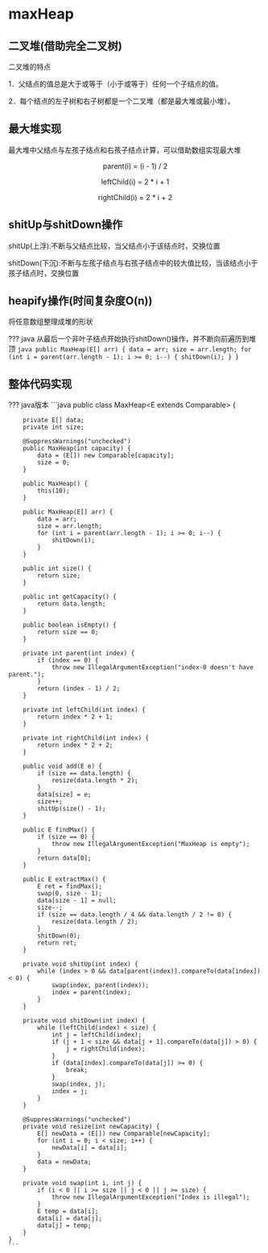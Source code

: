 # maxHeap

## 二叉堆(借助完全二叉树)

二叉堆的特点

1．父结点的值总是大于或等于（小于或等于）任何一个子结点的值。

2．每个结点的左子树和右子树都是一个二叉堆（都是最大堆或最小堆）。

## 最大堆实现

最大堆中父结点与左孩子结点和右孩子结点计算，可以借助数组实现最大堆
<center>
parent(i) = (i - 1) / 2

leftChild(i) = 2 * i + 1

rightChild(i) = 2 * i + 2
</center>

## shitUp与shitDown操作

shitUp(上浮):不断与父结点比较，当父结点小于该结点时，交换位置

shitDown(下沉):不断与左孩子结点与右孩子结点中的较大值比较，当该结点小于孩子结点时，交换位置

## heapify操作(时间复杂度O(n))

将任意数组整理成堆的形状

??? java
	从最后一个非叶子结点开始执行shitDown()操作，并不断向前遍历到堆顶
	```java
	public MaxHeap(E[] arr) {
		data = arr;
		size = arr.length;
		for (int i = parent(arr.length - 1); i >= 0; i--) {
			shitDown(i);
		}
	}
	```
## 整体代码实现

??? java版本
	```java
	public class MaxHeap<E extends Comparable<E>> {

		private E[] data;
		private int size;

		@SuppressWarnings("unchecked")
		public MaxHeap(int capacity) {
			data = (E[]) new Comparable[capacity];
			size = 0;
		}

		public MaxHeap() {
			this(10);
		}

		public MaxHeap(E[] arr) {
			data = arr;
			size = arr.length;
			for (int i = parent(arr.length - 1); i >= 0; i--) {
				shitDown(i);
			}
		}

		public int size() {
			return size;
		}

		public int getCapacity() {
			return data.length;
		}

		public boolean isEmpty() {
			return size == 0;
		}

		private int parent(int index) {
			if (index == 0) {
				throw new IllegalArgumentException("index-0 doesn't have parent.");
			}
			return (index - 1) / 2;
		}

		private int leftChild(int index) {
			return index * 2 + 1;
		}

		private int rightChild(int index) {
			return index * 2 + 2;
		}

		public void add(E e) {
			if (size == data.length) {
				resize(data.length * 2);
			}
			data[size] = e;
			size++;
			shitUp(size() - 1);
		}

		public E findMax() {
			if (size == 0) {
				throw new IllegalArgumentException("MaxHeap is empty");
			}
			return data[0];
		}

		public E extractMax() {
			E ret = findMax();
			swap(0, size - 1);
			data[size - 1] = null;
			size--;
			if (size == data.length / 4 && data.length / 2 != 0) {
				resize(data.length / 2);
			}
			shitDown(0);
			return ret;
		}

		private void shitUp(int index) {
			while (index > 0 && data[parent(index)].compareTo(data[index]) < 0) {
				swap(index, parent(index));
				index = parent(index);
			}
		}

		private void shitDown(int index) {
			while (leftChild(index) < size) {
				int j = leftChild(index);
				if (j + 1 < size && data[j + 1].compareTo(data[j]) > 0) {
					j = rightChild(index);
				}
				if (data[index].compareTo(data[j]) >= 0) {
					break;
				}
				swap(index, j);
				index = j;
			}
		}

		@SuppressWarnings("unchecked")
		private void resize(int newCapacity) {
			E[] newData = (E[]) new Comparable[newCapacity];
			for (int i = 0; i < size; i++) {
				newData[i] = data[i];
			}
			data = newData;
		}

		private void swap(int i, int j) {
			if (i < 0 || i >= size || j < 0 || j >= size) {
				throw new IllegalArgumentException("Index is illegal");
			}
			E temp = data[i];
			data[i] = data[j];
			data[j] = temp;
		}
	}
	```


